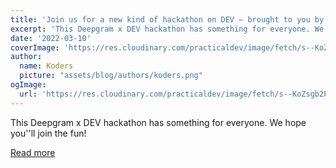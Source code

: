 ```yaml
---
title: 'Join us for a new kind of hackathon on DEV — brought to you by Deepgram!'
excerpt: 'This Deepgram x DEV hackathon has something for everyone. We hope you''ll join the fun!'
date: '2022-03-10'
coverImage: 'https://res.cloudinary.com/practicaldev/image/fetch/s--KoZsgb2P--/c_imagga_scale,f_auto,fl_progressive,h_420,q_auto,w_1000/https://dev-to-uploads.s3.amazonaws.com/uploads/articles/eni908xa8i6l6x6kkeyf.png'
author:
  name: Koders
  picture: "assets/blog/authors/koders.png"
ogImage:
  url: 'https://res.cloudinary.com/practicaldev/image/fetch/s--KoZsgb2P--/c_imagga_scale,f_auto,fl_progressive,h_420,q_auto,w_1000/https://dev-to-uploads.s3.amazonaws.com/uploads/articles/eni908xa8i6l6x6kkeyf.png'
---
```


This Deepgram x DEV hackathon has something for everyone. We hope you''ll join the fun!

[Read more](https://dev.to/devteam/join-us-for-a-new-kind-of-hackathon-on-dev-brought-to-you-by-deepgram-2bjd)
